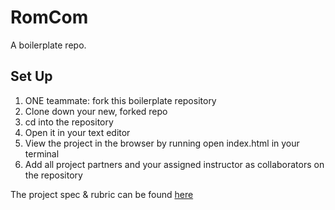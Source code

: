 # RomCom

A boilerplate repo.

## Set Up
1. ONE teammate: fork this boilerplate repository
2. Clone down your new, forked repo
3. cd into the repository
4. Open it in your text editor
5. View the project in the browser by running open index.html in your terminal
6. Add all project partners and your assigned instructor as collaborators on the repository

The project spec & rubric can be found [here](https://frontend.turing.io/projects/module-1/romcom-pair.html)
